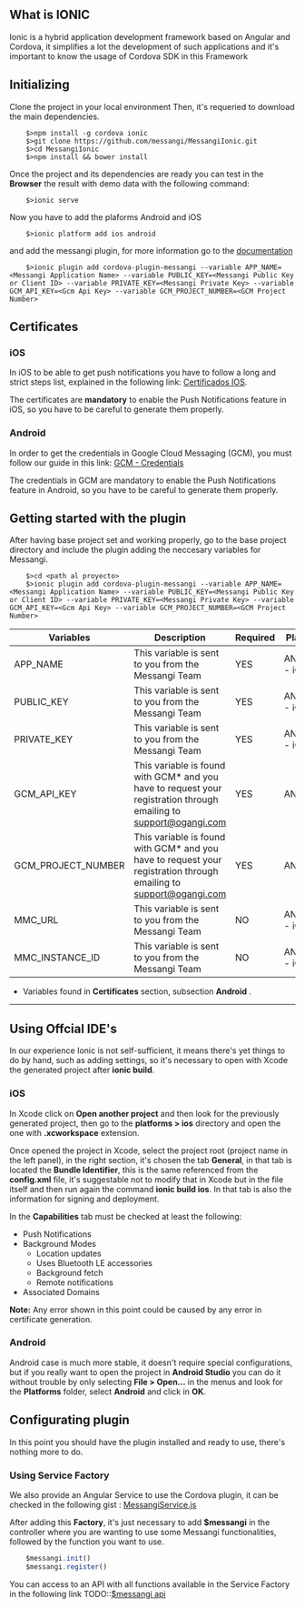 ## What is IONIC

Ionic is a hybrid application development framework based on Angular and Cordova, it simplifies a lot 
the development of such applications and it's important to know the usage of Cordova SDK in this Framework

## Initializing

Clone the project in your local environment
Then, it's requeried to download the main dependencies.

```shell
	$>npm install -g cordova ionic
	$>git clone https://github.com/messangi/MessangiIonic.git
	$>cd MessangiIonic
	$>npm install && bower install
```
Once the project and its dependencies are ready you can test in the **Browser** the result with demo data with the following command:

```shell
	$>ionic serve
```

Now you have to add the plaforms Android and iOS

```shell
	$>ionic platform add ios android
```

and add the messangi plugin, for more information go to the [documentation](https://www.npmjs.com/package/cordova-plugin-messangi)

```shell
	$>ionic plugin add cordova-plugin-messangi --variable APP_NAME=<Messangi Application Name> --variable PUBLIC_KEY=<Messangi Public Key or Client ID> --variable PRIVATE_KEY=<Messangi Private Key> --variable GCM_API_KEY=<Gcm Api Key> --variable GCM_PROJECT_NUMBER=<GCM Project Number>
```

## Certificates

### iOS

In iOS to be able to get push notifications you have to follow a long and strict steps list, explained in the following link: [Certificados IOS](https://www.messangi.com/documentation/doku.php?id=sdk:ios_certs).

The certificates are **mandatory** to enable the Push Notifications feature in iOS, so you have to be careful to generate them properly.

### Android

In order to get the credentials in Google Cloud Messaging (GCM), you must follow our guide in this link: [GCM - Credentials](https://www.messangi.com/documentation/doku.php?id=sdk:android_keys)

The credentials in GCM are mandatory to enable the Push Notifications feature in Android, so you have to be careful to generate them properly.

## Getting started with the plugin

After having base project set and working properly, go to the base project directory and include the plugin adding the neccesary variables for Messangi.


```shell
	$>cd <path al proyecto>
	$>ionic plugin add cordova-plugin-messangi --variable APP_NAME=<Messangi Application Name> --variable PUBLIC_KEY=<Messangi Public Key or Client ID> --variable PRIVATE_KEY=<Messangi Private Key> --variable GCM_API_KEY=<Gcm Api Key> --variable GCM_PROJECT_NUMBER=<GCM Project Number>
```

|Variables|Description|Required|Platform|
|---------|-----------|--------|--------|
|APP_NAME |This variable is sent to you from the Messangi Team|YES|ANDROID - iOS|
|PUBLIC_KEY|This variable is sent to you from the Messangi Team|YES|ANDROID - iOS|
|PRIVATE_KEY|This variable is sent to you from the Messangi Team|YES|ANDROID - iOS|
|GCM_API_KEY|This variable is found with GCM* and you have to request your registration through emailing to support@ogangi.com|YES|ANDROID|
|GCM_PROJECT_NUMBER|This variable is found with GCM* and you have to request your registration through emailing to support@ogangi.com|YES|ANDROID|
|MMC_URL|This variable is sent to you from the Messangi Team|NO|ANDROID - iOS|
|MMC_INSTANCE_ID|This variable is sent to you from the Messangi Team|NO|ANDROID - iOS|


* Variables found in **Certificates** section, subsection **Android** .

----------
## Using Offcial IDE's 

In our experience Ionic is not self-sufficient, it means there's yet things to do by hand, such as adding settings, so it's necessary to open with Xcode the generated project after **ionic build**.

### iOS
In Xcode click on **Open another project** and then look for the previously generated project, then go to the **platforms > ios** directory and open the one with **.xcworkspace** extension. 

Once opened the project in Xcode, select the project root (project name in the left panel), in the right section, it's chosen the tab **General**, in that tab is located the **Bundle Identifier**, this is the same referenced from the **config.xml** file, it's suggestable not to modify that in Xcode but in the file itself and then run again the command **ionic build ios**. In that tab is also the information for signing and deployment.

In the **Capabilities** tab must be checked at least the following:

- Push Notifications
- Background Modes
	- Location updates
	- Uses Bluetooth LE accessories
	- Background fetch
	- Remote notifications
- Associated Domains 	

**Note:** Any error shown in this point could be caused by any error in certificate generation.

### Android

Android case is much more stable, it doesn't require special configurations, but if you really want to open the project in **Android Studio** you can do it without trouble by only selecting **File > Open...** in the menus and look for the **Platforms** folder, select **Android** and click in **OK**.

## Configurating plugin

In this point you should have the plugin installed and ready to use, there's nothing more to do. 

### Using Service Factory

We also provide an Angular Service to use the Cordova plugin, it can be checked in the following gist : [MessangiService.js](https://gist.github.com/messangi/90f3ec0cb0beae915120a88cfca1a94b)

After adding this **Factory**, it's just necessary to add **$messangi** in the controller where you are wanting to use some Messangi functionalities, followed by the function you want to use.

```js
	$messangi.init()
	$messangi.register()
```
You can access to an API with all functions available in the Service Factory in the following link TODO::[$messangi api]() 
